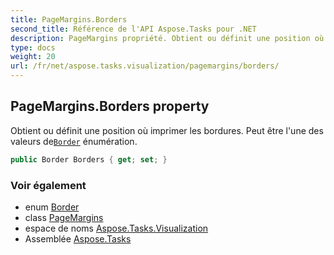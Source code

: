 ```yaml
---
title: PageMargins.Borders
second_title: Référence de l'API Aspose.Tasks pour .NET
description: PageMargins propriété. Obtient ou définit une position où imprimer les bordures. Peut être lune des valeurs deBorder énumération.
type: docs
weight: 20
url: /fr/net/aspose.tasks.visualization/pagemargins/borders/
---
```

## PageMargins.Borders property

Obtient ou définit une position où imprimer les bordures. Peut être l'une des valeurs de[`Border`](../../border/) énumération.

```csharp
public Border Borders { get; set; }
```

### Voir également

* enum [Border](../../border/)
* class [PageMargins](../)
* espace de noms [Aspose.Tasks.Visualization](../../pagemargins/)
* Assemblée [Aspose.Tasks](../../../)


